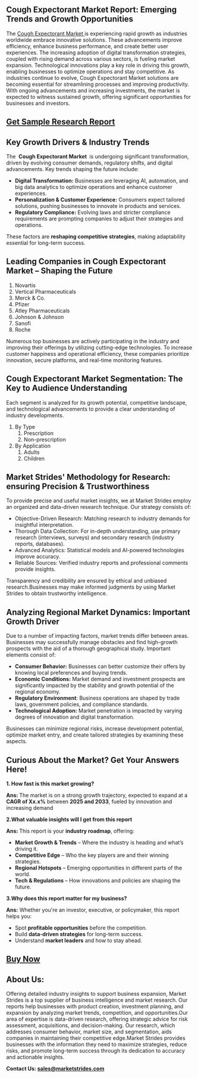 <h2 data-pm-slice=""1 1 []"">Cough Expectorant Market Report: Emerging Trends and Growth Opportunities</h2>
<p>The <a href=""https://marketstrides.com/report/cough-expectorant-market"">Cough Expectorant Market </a>is experiencing rapid growth as industries worldwide embrace innovative solutions. These advancements improve efficiency, enhance business performance, and create better user experiences. The increasing adoption of digital transformation strategies, coupled with rising demand across various sectors, is fueling market expansion. Technological innovations play a key role in driving this growth, enabling businesses to optimize operations and stay competitive. As industries continue to evolve, Cough Expectorant Market solutions are becoming essential for streamlining processes and improving productivity. With ongoing advancements and increasing investments, the market is expected to witness sustained growth, offering significant opportunities for businesses and investors.</p>
<h2><a href=https://marketstrides.com/request-sample/cough-expectorant-market>Get</a><a href=https://marketstrides.com/request-sample/cough-expectorant-market> S</a><a href=https://marketstrides.com/request-sample/cough-expectorant-market>ample</a><a href=https://marketstrides.com/request-sample/cough-expectorant-market> Research Report</a></h2>
<h2>Key Growth Drivers &amp; Industry Trends</h2>
<p>The  <strong>Cough Expectorant Market </strong> is undergoing significant transformation, driven by evolving consumer demands, regulatory shifts, and digital advancements. Key trends shaping the future include:</p>
<ul>
<li><strong>Digital Transformation:</strong> Businesses are leveraging AI, automation, and big data analytics to optimize operations and enhance customer experiences.</li>
<li><strong>Personalization &amp; Customer Experience:</strong> Consumers expect tailored solutions, pushing businesses to innovate in products and services.</li>
<li><strong>Regulatory Compliance:</strong> Evolving laws and stricter compliance requirements are prompting companies to adjust their strategies and operations.</li>
</ul>
<p>These factors are <strong>reshaping competitive strategies</strong>, making adaptability essential for long-term success.</p>
<h2>Leading Companies in Cough Expectorant Market  – Shaping the Future</h2>
<p><ol>
<li>
Novartis</li><li>Vertical Pharmaceuticals</li><li>Merck & Co.</li><li>Pfizer</li><li>Atley Pharmaceuticals</li><li>Johnson & Johnson</li><li>Sanofi</li><li>Roche


</li>
</ol></p>
<div>
<p data-pm-slice=""1 1 []"">Numerous top businesses are actively participating in the industry and improving their offerings by utilizing cutting-edge technologies. To increase customer happiness and operational efficiency, these companies prioritize innovation, secure platforms, and real-time monitoring features.</p>
<h2>Cough Expectorant Market Segmentation: The Key to Audience Understanding</h2>
<p data-pm-slice=""1 1 []"">Each segment is analyzed for its growth potential, competitive landscape, and technological advancements to provide a clear understanding of industry developments.</p>
<p><ol><li>By Type<ol><li>Prescription</li><li>Non-prescription</li></ol></li><li>By Application<ol><li>Adults</li><li>Children</li></ol></li></ol></p>
<h2>Market Strides' Methodology for Research: ensuring Precision &amp; Trustworthiness</h2>
<p>To provide precise and useful market insights, we at Market Strides employ an organized and data-driven research technique. Our strategy consists of:</p>
<ul>
<li>Objective-Driven Research: Matching research to industry demands for insightful interpretation.</li>
<li>Thorough Data Collection: For in-depth understanding, use primary research (interviews, surveys) and secondary research (industry reports, databases).</li>
<li>Advanced Analytics: Statistical models and AI-powered technologies improve accuracy.</li>
<li>Reliable Sources: Verified industry reports and professional comments provide insights.</li>
</ul>
<p>Transparency and credibility are ensured by ethical and unbiased research.Businesses may make informed judgments by using Market Strides to obtain trustworthy intelligence.</p>
<h2>Analyzing Regional Market Dynamics: Important Growth Driver</h2>
<p>Due to a number of impacting factors, market trends differ between areas. Businesses may successfully manage obstacles and find high-growth prospects with the aid of a thorough geographical study. Important elements consist of:</p>
<ul>
<li><strong>Consumer Behavior:</strong> Businesses can better customize their offers by knowing local preferences and buying trends.</li>
<li><strong>Economic Conditions:</strong> Market demand and investment prospects are significantly impacted by the stability and growth potential of the regional economy.</li>
<li><strong>Regulatory Environment</strong>: Business operations are shaped by trade laws, government policies, and compliance standards.</li>
<li><strong>Technological Adoption:</strong> Market penetration is impacted by varying degrees of innovation and digital transformation.</li>
</ul>
<p>Businesses can minimize regional risks, increase development potential, optimize market entry, and create tailored strategies by examining these aspects.</p>
<h2 data-start=""60"" data-end=""118"">Curious About the Market? Get Your Answers Here!</h2>
<p><strong data-start=""123"" data-end=""159"">1. How fast is this market growing?</strong></p>
<p><strong>Ans: </strong>The market is on a strong growth trajectory, expected to expand at a <strong data-start=""231"" data-end=""248"">CAGR of Xx.x%</strong> between <strong data-start=""257"" data-end=""274"">2025 and 2033</strong>, fueled by innovation and increasing demand</p>
<p><strong data-start=""326"" data-end=""381"">2.What valuable insights will I get from this report</strong></p>
<p><strong>Ans: </strong>This report is your <strong data-start=""404"" data-end=""424"">industry roadmap</strong>, offering:</p>
<ul>
<li><strong data-start=""440"" data-end=""466"">Market Growth &amp; Trends</strong> – Where the industry is heading and what’s driving it.</li>
<li><strong data-start=""526"" data-end=""546"">Competitive Edge</strong> – Who the key players are and their winning strategies.</li>
<li><strong data-start=""607"" data-end=""628"">Regional Hotspots</strong> – Emerging opportunities in different parts of the world.</li>
<li><strong data-start=""691"" data-end=""713"">T</strong><strong data-start=""691"" data-end=""713"">ech &amp; Regulations</strong> – How innovations and policies are shaping the future.</li>
</ul>
<p><strong data-start=""775"" data-end=""823"">3.Why does this report matter for my business?</strong></p>
<p><strong>Ans:</strong> Whether you're an investor, executive, or policymaker, this report helps you:</p>
<ul>
<li>Spot <strong data-start=""913"" data-end=""941"">profitable opportunities</strong> before the competition.</li>
<li>Build <strong data-start=""976"" data-end=""1002"">data-driven strategies</strong> for long-term success.</li>
<li>Understand <strong data-start=""1041"" data-end=""1059"">market leaders</strong> and how to stay ahead.</li>
</ul>
<h2><strong><a href=https://marketstrides.com/buyNow/cough-expectorant-market>Buy Now</a></strong></h2>
<h2>About Us:</h2>
<p>Offering detailed industry insights to support business expansion, Market Strides is a top supplier of business intelligence and market research. Our reports help businesses with product creation, investment planning, and expansion by analyzing market trends, competition, and opportunities.Our area of expertise is data-driven research, offering strategic advice for risk assessment, acquisitions, and decision-making. Our research, which addresses consumer behavior, market size, and segmentation, aids companies in maintaining their competitive edge.Market Strides provides businesses with the information they need to maximize strategies, reduce risks, and promote long-term success through its dedication to accuracy and actionable insights.</p>
<p><strong>Contact Us: <a href=mailto:sales@marketstrides.com>sales@marketstrides.com</a></strong></p>
</div>

